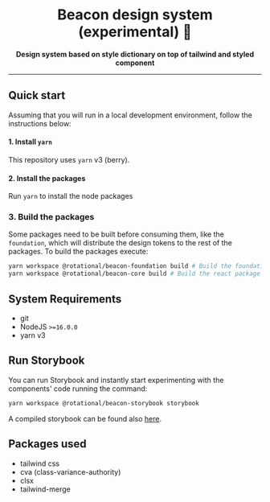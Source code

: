 <div>
  <h1 align="center">Beacon design system (experimental) 🎨</h1>
  
  <div align="center">
    <strong>
      Design system based on style dictionary on top of tailwind and styled component
    </strong>
  </div>

  <div>

  <div>

</div>

<hr />

## Quick start

Assuming that you will run in a local development environment, follow the instructions below:

#### 1. Install `yarn`

This repository uses `yarn` v3 (berry).

#### 2. Install the packages

Run `yarn` to install the node packages

### 3. Build the packages

Some packages need to be built before consuming them, like the `foundation`, which will distribute the design tokens to the rest of the packages. To build the packages execute:

```bash
yarn workspace @rotational/beacon-foundation build # Build the foundation package
yarn workspace @rotational/beacon-core build # Build the react package
```

## System Requirements

- git
- NodeJS `>=16.0.0`
- yarn v3

## Run Storybook

You can run Storybook and instantly start experimenting with the components' code running the command:

```bash
yarn workspace @rotational/beacon-storybook storybook
```

A compiled storybook can be found also [here](https://rotational.io).


## Packages used 

 - tailwind css 
 - cva (class-variance-authority)
 - clsx
 - tailwind-merge 
